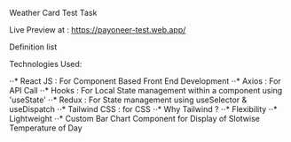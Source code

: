 ﻿Weather Card Test Task 

Live Preview at : https://payoneer-test.web.app/

<dl>
  <dt>Definition list</dt>
</dl>
Technologies Used:

⋅⋅* React JS  : For Component Based Front End Development 
⋅⋅* Axios : For API Call
⋅⋅* Hooks : For Local State management within a component using 'useState'
⋅⋅* Redux : For State management using useSelector & useDispatch
⋅⋅* Tailwind CSS :  for CSS
⋅⋅*	Why Tailwind ? 
⋅⋅*		Flexibility
⋅⋅*		Lightweight
⋅⋅* Custom Bar Chart Component for Display of Slotwise Temperature of Day 

